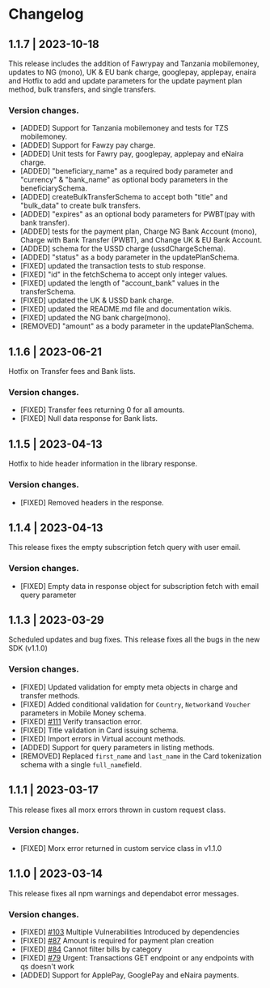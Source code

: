 # Changelog

## 1.1.7 | 2023-10-18
This release includes the addition of Fawrypay and Tanzania mobilemoney, updates to NG (mono), UK & EU bank charge, googlepay, applepay, enaira and Hotfix to add and update parameters for the update payment plan method, bulk transfers, and single transfers.
### Version changes.
- [ADDED] Support for Tanzania mobilemoney and tests for TZS mobilemoney.
- [ADDED] Support for Fawzy pay charge.
- [ADDED] Unit tests for Fawry pay, googlepay, applepay and eNaira charge.
- [ADDED] "beneficiary_name" as a required body parameter and "currency" & "bank_name" as optional body parameters in the beneficiarySchema.
- [ADDED] createBulkTransferSchema to accept both "title" and "bulk_data" to create bulk transfers.
- [ADDED] "expires" as an optional body parameters for PWBT(pay with bank transfer).
- [ADDED] tests for the payment plan, Charge NG Bank Account (mono), Charge with Bank Transfer (PWBT), and Change UK & EU Bank Account.
- [ADDED] schema for the USSD charge (ussdChargeSchema).
- [ADDED] "status" as a body parameter in the updatePlanSchema.
- [FIXED] updated the transaction tests to stub response.
- [FIXED] "id" in the fetchSchema to accept only integer values.
- [FIXED] updated the length of "account_bank" values in the transferSchema.
- [FIXED] updated the UK & USSD bank charge.
- [FIXED] updated the README.md file and documentation wikis.
- [FIXED] updated the NG bank charge(mono).
- [REMOVED] "amount" as a body parameter in the updatePlanSchema.

## 1.1.6 | 2023-06-21
Hotfix on Transfer fees and Bank lists.
### Version changes.
- [FIXED] Transfer fees returning 0 for all amounts.
- [FIXED] Null data response for Bank lists.

## 1.1.5 | 2023-04-13
Hotfix to hide header information in the library response.
### Version changes.
- [FIXED] Removed headers in the response.

## 1.1.4 | 2023-04-13
This release fixes the empty subscription fetch query with user email.
### Version changes.
- [FIXED] Empty data in response object for subscription fetch with email query parameter


## 1.1.3 | 2023-03-29
Scheduled updates and bug fixes. This release fixes all the bugs in the new SDK (v1.1.0)
### Version changes.
- [FIXED] Updated validation for empty meta objects in charge and transfer methods.
- [FIXED] Added conditional validation for `Country`, `Network`and `Voucher` parameters in Mobile Money schema.
- [FIXED] [#111](https://github.com/Flutterwave/Node/issues/111) Verify transaction error.
- [FIXED] Title validation in Card issuing schema.
- [FIXED] Import errors in Virtual account methods.
- [ADDED] Support for query parameters in listing methods.
- [REMOVED] Replaced `first_name` and `last_name` in the Card tokenization schema with a single `full_name`field.

## 1.1.1 | 2023-03-17
This release fixes all morx errors thrown in custom request class.
### Version changes.
- [FIXED] Morx error returned in custom service class in v1.1.0

## 1.1.0 | 2023-03-14
This release fixes all npm warnings and dependabot error messages.
### Version changes.
- [FIXED] [#103](https://github.com/Flutterwave/Node/issues/103)  Multiple Vulnerabilities Introduced by dependencies
- [FIXED] [#87](https://github.com/Flutterwave/Node/issues/87)  Amount is required for payment plan creation
- [FIXED] [#84](https://github.com/Flutterwave/Node/issues/84)  Cannot filter bills by category
- [FIXED] [#79](https://github.com/Flutterwave/Node/issues/79)  Urgent: Transactions GET endpoint or any endpoints with qs doesn't work
- [ADDED] Support for ApplePay, GooglePay and eNaira payments.

